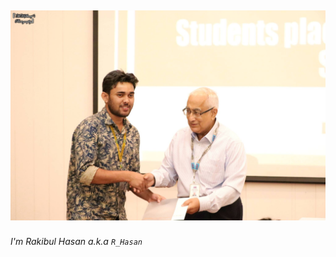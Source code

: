 ## [![Sohando's header](https://github.com/Sohando/Sohando/blob/master/me.jpg)](https://www.facebook.com/sohando.aber/)
###### I'm Rakibul Hasan a.k.a `R_Hasan`
